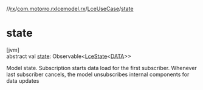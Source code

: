 //[rx](../../../index.md)/[com.motorro.rxlcemodel.rx](../index.md)/[LceUseCase](index.md)/[state](state.md)

# state

[jvm]\
abstract val [state](state.md): Observable&lt;[LceState](../../../../lce/lce/com.motorro.rxlcemodel.lce/-lce-state/index.md)&lt;[DATA](index.md)&gt;&gt;

Model state. Subscription starts data load for the first subscriber. Whenever last subscriber cancels, the model unsubscribes internal components for data updates
